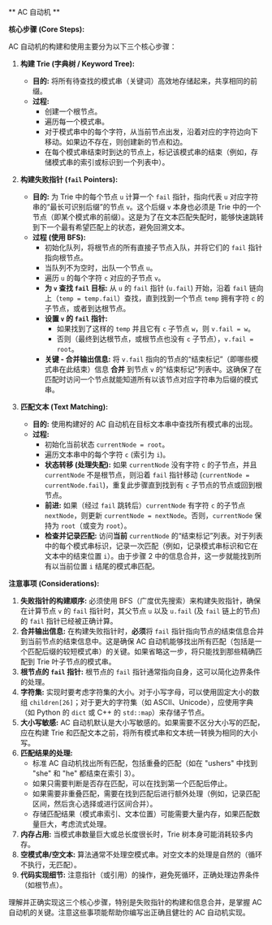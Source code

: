 ** AC 自动机 **

**核心步骤 (Core Steps):**

AC 自动机的构建和使用主要分为以下三个核心步骤：

1.  **构建 Trie (字典树 / Keyword Tree):**
    *   **目的:** 将所有待查找的模式串（关键词）高效地存储起来，共享相同的前缀。
    *   **过程:**
        *   创建一个根节点。
        *   遍历每一个模式串。
        *   对于模式串中的每个字符，从当前节点出发，沿着对应的字符边向下移动。如果边不存在，则创建新的节点和边。
        *   在每个模式串结束时到达的节点上，标记该模式串的结束（例如，存储模式串的索引或标识到一个列表中）。

2.  **构建失败指针 (`fail` Pointers):**
    *   **目的:** 为 Trie 中的每个节点 `u` 计算一个 `fail` 指针，指向代表 `u` 对应字符串的“最长可识别后缀”的节点 `v`。这个后缀 `v` 本身也必须是 Trie 中的一个节点（即某个模式串的前缀）。这是为了在文本匹配失配时，能够快速跳转到下一个最有希望匹配上的状态，避免回溯文本。
    *   **过程 (使用 BFS):**
        *   初始化队列，将根节点的所有直接子节点入队，并将它们的 `fail` 指针指向根节点。
        *   当队列不为空时，出队一个节点 `u`。
        *   遍历 `u` 的每个字符 `c` 对应的子节点 `v`。
        *   **为 `v` 查找 `fail` 目标:** 从 `u` 的 `fail` 指针 (`u.fail`) 开始，沿着 `fail` 链向上（`temp = temp.fail`）查找，直到找到一个节点 `temp` 拥有字符 `c` 的子节点，或者到达根节点。
        *   **设置 `v` 的 `fail` 指针:**
            *   如果找到了这样的 `temp` 并且它有 `c` 子节点 `w`，则 `v.fail = w`。
            *   否则（最终到达根节点，或根节点也没有 `c` 子节点），`v.fail = root`。
        *   **关键 - 合并输出信息:** 将 `v.fail` 指向的节点的“结束标记”（即哪些模式串在此结束）信息 **合并** 到节点 `v` 的“结束标记”列表中。这确保了在匹配时访问一个节点就能知道所有以该节点对应字符串为后缀的模式串。

3.  **匹配文本 (Text Matching):**
    *   **目的:** 使用构建好的 AC 自动机在目标文本串中查找所有模式串的出现。
    *   **过程:**
        *   初始化当前状态 `currentNode = root`。
        *   遍历文本串中的每个字符 `c` (索引为 `i`)。
        *   **状态转移 (处理失配):** 如果 `currentNode` 没有字符 `c` 的子节点，并且 `currentNode` 不是根节点，则沿着 `fail` 指针移动 (`currentNode = currentNode.fail`)，重复此步骤直到找到有 `c` 子节点的节点或回到根节点。
        *   **前进:** 如果（经过 `fail` 跳转后）`currentNode` 有字符 `c` 的子节点 `nextNode`，则更新 `currentNode = nextNode`。否则，`currentNode` 保持为 `root`（或变为 `root`）。
        *   **检查并记录匹配:** 访问**当前** `currentNode` 的“结束标记”列表。对于列表中的每个模式串标识，记录一次匹配（例如，记录模式串标识和它在文本中的结束位置 `i`）。由于步骤 2 中的信息合并，这一步就能找到所有以当前位置 `i` 结尾的模式串匹配。

**注意事项 (Considerations):**

1.  **失败指针的构建顺序:** 必须使用 BFS（广度优先搜索）来构建失败指针，确保在计算节点 `v` 的 `fail` 指针时，其父节点 `u` 以及 `u.fail` (及 `fail` 链上的节点) 的 `fail` 指针已经被正确计算。
2.  **合并输出信息:** 在构建失败指针时，**必须**将 `fail` 指针指向节点的结束信息合并到当前节点的结束信息中。这是确保 AC 自动机能够找出所有匹配（包括是一个匹配后缀的较短模式串）的关键。如果省略这一步，将只能找到那些精确匹配到 Trie 叶子节点的模式串。
3.  **根节点的 `fail` 指针:** 根节点的 `fail` 指针通常指向自身，这可以简化边界条件的处理。
4.  **字符集:** 实现时要考虑字符集的大小。对于小写字母，可以使用固定大小的数组 `children[26]`；对于更大的字符集（如 ASCII、Unicode），应使用字典（如 Python 的 `dict` 或 C++ 的 `std::map`）来存储子节点。
5.  **大小写敏感:** AC 自动机默认是大小写敏感的。如果需要不区分大小写的匹配，应在构建 Trie 和匹配文本之前，将所有模式串和文本统一转换为相同的大小写。
6.  **匹配结果的处理:**
    *   标准 AC 自动机找出所有匹配，包括重叠的匹配（如在 "ushers" 中找到 "she" 和 "he" 都结束在索引 3）。
    *   如果只需要判断是否存在匹配，可以在找到第一个匹配后停止。
    *   如果需要非重叠匹配，需要在找到匹配后进行额外处理（例如，记录匹配区间，然后贪心选择或进行区间合并）。
    *   存储匹配结果（模式串索引、文本位置）可能需要大量内存，如果匹配数量巨大，考虑流式处理。
7.  **内存占用:** 当模式串数量巨大或总长度很长时，Trie 树本身可能消耗较多内存。
8.  **空模式串/空文本:** 算法通常不处理空模式串。对空文本的处理是自然的（循环不执行，无匹配）。
9.  **代码实现细节:** 注意指针（或引用）的操作，避免死循环，正确处理边界条件（如根节点）。

理解并正确实现这三个核心步骤，特别是失败指针的构建和信息合并，是掌握 AC 自动机的关键。注意这些事项能帮助你编写出正确且健壮的 AC 自动机实现。
